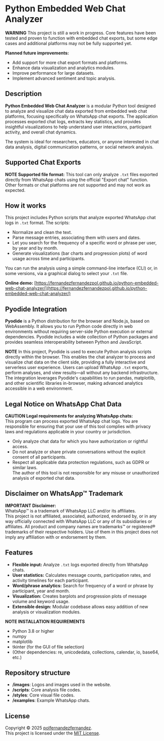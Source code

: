 # Python Embedded Web Chat Analyzer

**WARNING** This project is still a work in progress. Core features have been tested and proven to function with embedded chat exports, but some edge cases and additional platforms may not be fully supported yet.  

**Planned future improvements:**
- Add support for more chat export formats and platforms.
- Enhance data visualization and analytics modules.
- Improve performance for large datasets.
- Implement advanced sentiment and topic analysis.

## Description

**Python Embedded Web Chat Analyzer** is a modular Python tool designed to analyze and visualize chat data exported from embedded web chat platforms, focusing specifically on WhatsApp chat exports. The application processes exported chat logs, extracts key statistics, and provides insightful visualizations to help understand user interactions, participant activity, and overall chat dynamics.

The system is ideal for researchers, educators, or anyone interested in chat data analysis, digital communication patterns, or social network analysis.

## Supported Chat Exports

**NOTE Supported file format:** This tool can only analyze `.txt` files exported directly from WhatsApp chats using the official "Export chat" function. Other formats or chat platforms are not supported and may not work as expected.

## How it works

This project includes Python scripts that analyze exported WhatsApp chat logs in `.txt` format. The scripts:
- Normalize and clean the text.
- Parse message entries, associating them with users and dates.
- Let you search for the frequency of a specific word or phrase per user, by year and by month.
- Generate visualizations (bar charts and progression plots) of word usage across time and participants.

You can run the analysis using a simple command-line interface (CLI) or, in some versions, via a graphical dialog to select your `.txt` file.

**Online demo:**
[https://fernandezfernandezpol.github.io/python-embedded-web-chat-analyzer/](https://fernandezfernandezpol.github.io/python-embedded-web-chat-analyzer/)

## Pyodide Integration

**Pyodide** is a Python distribution for the browser and Node.js, based on WebAssembly. It allows you to run Python code directly in web environments without requiring server-side Python execution or external dependencies. Pyodide includes a wide collection of Python packages and provides seamless interoperability between Python and JavaScript.

**NOTE** In this project, Pyodide is used to execute Python analysis scripts directly within the browser. This enables the chat analyzer to process and visualize chat data on the client side, providing a fully interactive and serverless user experience. Users can upload WhatsApp `.txt` exports, perform analyses, and view results—all without any backend infrastructure. The integration leverages Pyodide's capabilities to run pandas, matplotlib, and other scientific libraries in-browser, making advanced analytics accessible in a web environment.

## Legal Notice on WhatsApp Chat Data

**CAUTION Legal requirements for analyzing WhatsApp chats:**  
This program can process exported WhatsApp chat logs. You are responsible for ensuring that your use of this tool complies with privacy laws and regulations applicable in your country or jurisdiction.  
- Only analyze chat data for which you have authorization or rightful access.  
- Do not analyze or share private conversations without the explicit consent of all participants.  
- Respect all applicable data protection regulations, such as GDPR or similar laws.  
The author of this tool is not responsible for any misuse or unauthorized analysis of exported chat data.

## Disclaimer on WhatsApp™ Trademark

**IMPORTANT Disclaimer:**  
WhatsApp™ is a trademark of WhatsApp LLC and/or its affiliates.  
This project is not affiliated, associated, authorized, endorsed by, or in any way officially connected with WhatsApp LLC or any of its subsidiaries or affiliates. All product and company names are trademarks™ or registered® trademarks of their respective holders. Use of them in this project does not imply any affiliation with or endorsement by them.

## Features

- **Flexible input:** Analyze `.txt` logs exported directly from WhatsApp chats.
- **User statistics:** Calculates message counts, participation rates, and activity timelines for each participant.
- **Word/phrase analytics:** Search for frequency of a word or phrase by participant, year and month.
- **Visualization:** Creates barplots and progression plots of message volume and keyword usage.
- **Extensible design:** Modular codebase allows easy addition of new analysis or visualization modules.

**NOTE INSTALLATION REQUIREMENTS**
- Python 3.8 or higher
- numpy
- matplotlib
- tkinter (for the GUI of file selection)
- (Other dependencies: re, unicodedata, collections, calendar, io, base64, etc.)

## Repository structure

- **/images**: Logos and images used in the website.
- **/scripts**: Core analysis file codes.
- **/styles**: Core visual file codes.
- **/examples**: Example WhatsApp chats.

## License

Copyright © 2025 [polfernandezfernandez](https://github.com/fernandezfernandezpol).  
This project is licensed under the [MIT License](../LICENSE.md).